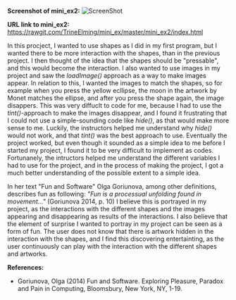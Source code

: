**Screenshot of mini_ex2:**
![ScreenShot](https://github.com/TrineElming/mini_ex/blob/master/mini_ex2/mini_ex2.jpg)



**URL link to mini_ex2:**
https://rawgit.com/TrineElming/mini_ex/master/mini_ex2/index.html



In this procject, I wanted to use shapes as I did in my first program, but I wanted there to be more interaction with the shapes, than in the previous project. I then thought of the idea that the shapes should be "pressable", and this would become the interaction. I also wanted to use images in my project and saw the *loadImage()* approach as a way to make images appear. 
In relation to this, I wanted the images to match the shapes, so for example when you press the yellow ecllipse, the moon in the artwork by Monet matches the ellipse, and after you press the shape again, the image disappers. This was very diffuclt to code for me, because I had to use the *tint()*-approach to make the images disappear, and I found it frustrating that I could not use a simple-sounding code like *hide()*, as that would make more sense to me. Luckily, the instructors helped me understand why *hide()* would not work, and that *tint()* was the best approach to use. Eventually the project worked, but even though it sounded as a simple idea to me before I started my project, I found it to be very difficult to implement as codes. Fortunanely, the intructors helped me understand the different variables I had to use for the project, and in the process of making the project, I got a much better understanding of the possible extent to a simple idea.

In her text "Fun and Software" Olga Goriunova, among other definitions, describes fun as following: *"Fun is a processual unfolding found in movement..."* (Goriunova 2014, p. 10) I believe this is portrayed in my project, as the interactions with the different shapes and the images appearing and disappearing as results of the interactions. I also believe that the element of surprise I wanted to portray in my project can be seen as a form of fun. The user does not know that there is artwork hidden in the interaction with the shapes, and I find this discovering entertainting, as the user continuously can play with the interaction with the different shapes and artworks.



**References:**
- Goriunova, Olga (2014) Fun and Software. Exploring Pleasure, Paradox and Pain in Computing, Bloomsbury, New York, NY, 1-19.
